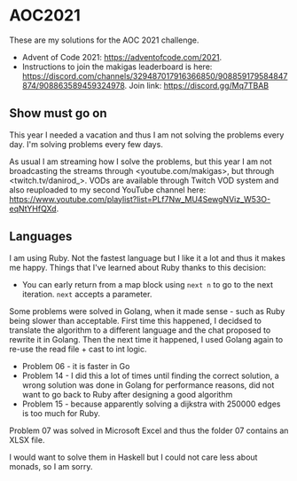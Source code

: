 AOC2021
=======

These are my solutions for the AOC 2021 challenge.

* Advent of Code 2021: <https://adventofcode.com/2021>.
* Instructions to join the makigas leaderboard is here: <https://discord.com/channels/329487017916366850/908859179584847874/908863589459324978>. Join link: <https://discord.gg/Mq7TBAB>

Show must go on
---------------

This year I needed a vacation and thus I am not solving the problems every day. I'm solving problems every few days.

As usual I am streaming how I solve the problems, but this year I am not broadcasting the streams through <youtube.com/makigas>, but through <twitch.tv/danirod_>. VODs are available through Twitch VOD system and also reuploaded to my second YouTube channel here: <https://www.youtube.com/playlist?list=PLf7Nw_MU4SewgNViz_W53O-eqNtYHfQXd>.

Languages
---------

I am using Ruby. Not the fastest language but I like it a lot and thus it makes me happy. Things that I've learned about Ruby thanks to this decision:

* You can early return from a map block using `next n` to go to the next iteration. `next` accepts a parameter.

Some problems were solved in Golang, when it made sense - such as Ruby being slower than acceptable. First time this happened, I decidsed to translate the algorithm to a different language and the chat proposed to rewrite it in Golang. Then the next time it happened, I used Golang again to re-use the read file + cast to int logic.

* Problem 06 - it is faster in Go
* Problem 14 - I did this a lot of times until finding the correct solution, a wrong solution was done in Golang for performance reasons, did not want to go back to Ruby after designing a good algorithm
* Problem 15 - because apparently solving a dijkstra with 250000 edges is too much for Ruby.

Problem 07 was solved in Microsoft Excel and thus the folder 07 contains an XLSX file.

I would want to solve them in Haskell but I could not care less about monads, so I am sorry.
